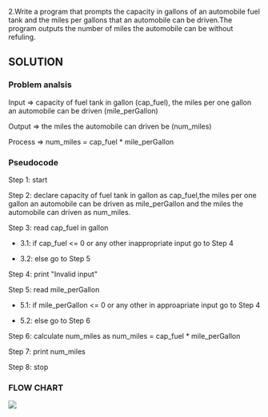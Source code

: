 2.Write a program that prompts the capacity in gallons of an automobile  fuel tank and the miles per gallons that an automobile can be driven.The 
program outputs the number of miles the automobile can be without refuling.

## **SOLUTION**

### **Problem analsis**

Input   => capacity of fuel tank in gallon (cap_fuel), the miles per one gallon an automobile can be driven (mile_perGallon)

Output  => the miles the automobile can driven be (num_miles)

Process => num_miles = cap_fuel * mile_perGallon  

### **Pseudocode**

Step 1: start

Step 2: declare capacity of fuel tank in gallon as cap_fuel,the miles per one gallon an automobile can be driven as mile_perGallon and 
                    the miles the automobile can driven as num_miles. 
                    
Step 3: read cap_fuel in gallon  

- 3.1: if cap_fuel <= 0 or any other inappropriate input go to Step 4 
 
- 3.2: else go to Step 5
  
Step 4: print "Invalid input"
 
Step 5: read mile_perGallon 
 
- 5.1: if mile_perGallon <= 0 or any other in approapriate input go to Step 4 
  
- 5.2: else go to Step 6

Step 6: calculate num_miles as num_miles = cap_fuel * mile_perGallon 

Step 7: print num_miles 

Step 8: stop

### **FLOW CHART**

[![](https://mermaid.ink/img/pako:eNp1kl1LwzAUhv_KIVebdOy-oOJWNrahiHqjbRmH5nQL5KOkiSLr_rtpu0_F3CQ573POe_KxY4XhxGJWSvNVbNE6eEsyDWE8DNLahUA-hNHoDiZpQoVES1BgtS49yQiUkLSuyM5RSqMj0F6t21gNeV9j0qVO0_ELIT8ljg_qtFOT3aI-SSD0J0rBw1x5B_f7nkxasnmnuoHVRQSaJ9PA7FD-upujyawD563JNfCP1fyPVR9pnRbp-YS3555vflU-OC8652U6frZCu_PlHDtbdvpqkJLm-ZBFTJFVKHh4jV1LZMxtSVHG4rDkVKKXLmOZ3gcUvTOv37pgsbOeImaN32xZXKKsw85XHB0lAjcW1RGpUH8Yo04QceGMfeyfv_sF-x--xqjk?type=png)](https://mermaid.live/edit#pako:eNp1kl1LwzAUhv_KIVebdOy-oOJWNrahiHqjbRmH5nQL5KOkiSLr_rtpu0_F3CQ573POe_KxY4XhxGJWSvNVbNE6eEsyDWE8DNLahUA-hNHoDiZpQoVES1BgtS49yQiUkLSuyM5RSqMj0F6t21gNeV9j0qVO0_ELIT8ljg_qtFOT3aI-SSD0J0rBw1x5B_f7nkxasnmnuoHVRQSaJ9PA7FD-upujyawD563JNfCP1fyPVR9pnRbp-YS3555vflU-OC8652U6frZCu_PlHDtbdvpqkJLm-ZBFTJFVKHh4jV1LZMxtSVHG4rDkVKKXLmOZ3gcUvTOv37pgsbOeImaN32xZXKKsw85XHB0lAjcW1RGpUH8Yo04QceGMfeyfv_sF-x--xqjk)
